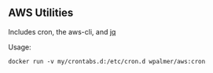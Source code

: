 ## AWS Utilities

Includes cron, the aws-cli, and
[jq](https://stedolan.github.io/jq/)

Usage:

    docker run -v my/crontabs.d:/etc/cron.d wpalmer/aws:cron
